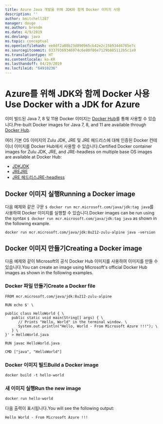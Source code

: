 ```yaml
---
title: Azure Java 개발을 위해 JDK와 함께 Docker 이미지 사용
description: ''
author: bmitchell287
manager: douge
ms.author: brendm
ms.date: 4/9/2019
ms.devlang: java
ms.topic: conceptual
ms.openlocfilehash: ee8df2a08b23d090965cb42e2c15b934d4785e7c
ms.sourcegitcommit: 03379369346974c6e80f86e7129b885112b5c1a9
ms.translationtype: HT
ms.contentlocale: ko-KR
ms.lasthandoff: 04/29/2019
ms.locfileid: "64910236"
---
```

# <a name="use-docker-with-a-jdk-for-azure"></a><span data-ttu-id="43f45-102">Azure를 위해 JDK와 함께 Docker 사용</span><span class="sxs-lookup"><span data-stu-id="43f45-102">Use Docker with a JDK for Azure</span></span> 

<span data-ttu-id="43f45-103">이미 빌드된 Java 7, 8 및 11용 Docker 이미지는 [Docker Hub](https://hub.docker.com/_/microsoft-java-se)를 통해 사용할 수 있습니다.</span><span class="sxs-lookup"><span data-stu-id="43f45-103">Pre-built Docker images for Java 7, 8, and 11 are available through [Docker Hub](https://hub.docker.com/_/microsoft-java-se).</span></span>

<span data-ttu-id="43f45-104">여러 기본 OS 이미지의 Zulu JDK, JRE 및 JRE 헤드리스에 대해 인증된 Docker 컨테이너 이미지를 Docker Hub에서 사용할 수 있습니다.</span><span class="sxs-lookup"><span data-stu-id="43f45-104">Certified Docker container images for Zulu JDK, JRE, and JRE-headless on multiple base OS images are available at Docker Hub:</span></span>

* [<span data-ttu-id="43f45-105">JDK</span><span class="sxs-lookup"><span data-stu-id="43f45-105">JDK</span></span>](https://hub.docker.com/_/microsoft-java-jdk)
* [<span data-ttu-id="43f45-106">JRE</span><span class="sxs-lookup"><span data-stu-id="43f45-106">JRE</span></span>](https://hub.docker.com/_/microsoft-java-jre)
* [<span data-ttu-id="43f45-107">JRE 헤드리스</span><span class="sxs-lookup"><span data-stu-id="43f45-107">JRE-headless</span></span>](https://hub.docker.com/_/microsoft-java-jre-headless)

## <a name="running-a-docker-image"></a><span data-ttu-id="43f45-108">Docker 이미지 실행</span><span class="sxs-lookup"><span data-stu-id="43f45-108">Running a Docker image</span></span>

<span data-ttu-id="43f45-109">다음 예제와 같은 구문 `$ docker run mcr.microsoft.com/java/jdk:tag java`를 사용하여 Docker 이미지를 실행할 수 있습니다.</span><span class="sxs-lookup"><span data-stu-id="43f45-109">Docker images can be run using the syntax `$ docker run mcr.microsoft.com/java/jdk:tag java` as shown in the following example.</span></span>

```cli
docker run mcr.microsoft.com/java/jdk:8u212-zulu-alpine java -version 
```

## <a name="creating-a-docker-image"></a><span data-ttu-id="43f45-110">Docker 이미지 만들기</span><span class="sxs-lookup"><span data-stu-id="43f45-110">Creating a Docker image</span></span>

<span data-ttu-id="43f45-111">다음 예제와 같이 Microsoft의 공식 Docker Hub 이미지를 사용하여 이미지를 만들 수 있습니다.</span><span class="sxs-lookup"><span data-stu-id="43f45-111">You can create an image using Microsoft's official Docker Hub images as shown in the following examples.</span></span>

### <a name="create-a-docker-file"></a><span data-ttu-id="43f45-112">Docker 파일 만들기</span><span class="sxs-lookup"><span data-stu-id="43f45-112">Create a Docker file</span></span>

```cli
FROM mcr.microsoft.com/java/jdk:8u212-zulu-alpine 
  
RUN echo $' \
  
public class HelloWorld { \
   public static void main(String[] args) { \
      // Prints "Hello, World" in the terminal window. \
      System.out.println("Hello, World - From Microsoft Azure !!!"); \
   } \
}' > HelloWorld.java
  
RUN javac HelloWorld.java
  
CMD ["java", "HelloWorld"]
```

### <a name="build-a-docker-image"></a><span data-ttu-id="43f45-113">Docker 이미지 빌드</span><span class="sxs-lookup"><span data-stu-id="43f45-113">Build a Docker image</span></span>

```cli
docker build -t hello-world
```

### <a name="run-the-new-image"></a><span data-ttu-id="43f45-114">새 이미지 실행</span><span class="sxs-lookup"><span data-stu-id="43f45-114">Run the new image</span></span>

```cli
docker run hello-world
```

<span data-ttu-id="43f45-115">다음 출력이 표시됩니다.</span><span class="sxs-lookup"><span data-stu-id="43f45-115">You will see the following output:</span></span>

```output
Hello World - From Microsoft Azure !!!
```
